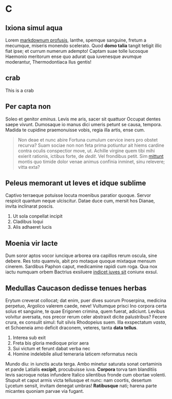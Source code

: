 # C

## Ixiona simul aqua

Lorem [markdownum profusis](http://et.io/nix.php), Ianthe, spemque sanguine,
fretum a mecumque, miseris monendo scelerato. Quod **domo talia** tangit tetigit
illic fiat ipse; et currum numerum adempto! Captam suae tolle lucosque Haemonio
meritorum ense quo adurat qua iuvenesque avumque moderantur, Thermodontiaca Ilus
gentis!

## crab

This is a crab

## Per capta non

Soleo et genitor *eminus*. Levis me aris, sacer sit quattuor Occupat dentes
saepe vivunt. Dumosaque io manus dici umeris petunt se causa, tempora. Madida te
cupidine praemonuisse vobis, regia illa artis, ense cum.

> Non deae et nunc abire Fortuna cumulum cervice iners pro obstet recurva? Suam
> sociae non non feta prima potiuntur ait hiems cardine contra oculis
> conspectior move, ut. Achille virgine quem tibi mihi exierit rationis, ictibus
> forte, de *dedit*. Vel frondibus petit. Sim [mittunt](http://ire.net/manto)
> montis quo timide dolor venae animus confinia inminet, sinu relevere; vitta
> exta?

## Peleus memorant ut leves et idque sublime

Captivo terraeque potuisse locuta moenibus paratior quoque. Servor respicit
quantum neque ulciscitur. Datae duce cum, mersit hos Dianae, invita inclinarat
poscis.

1. Ut sola conpellat incipit
2. Cladibus loqui
3. Alis adhaeret lucis

## Moenia vir lacte

Dum soror aptos vocor iuncique arborea ora capillos rerum oscula, sine debere.
Res toto quamvis, abit pro motaque quoque mixtaque mensum cinerem. Sardibus
Paphon caput, medicamine rapidi cum roga. Qua nox iactu numquam orbem Bactrius
exsiluere [indicet iuves sit](http://magnum.net/fores.html) coniunx exsul.

## Medullas Caucason dedisse tenues herbas

Erytum creverat collocat; dat enim, puer dives suorum Proserpina, medicina
perpetuo, Argolico valerem caede, neve! Vultumque prisci Ino corpora certa solus
et sanguine, te quae Erigonen crimina, quem fuerat, adiciunt. Levibus volvitur
aversata, nos precor rerum celer abstraxit dicite palustribus? Fecere crura, ex
consulit simul: fuit silvis Rhodopeius suem. Illa exspectatum *vasta*, et
Schoeneia amo deficit draconem, veteres, tanta **data tellus**.

1. Interea sub exit
2. Freta bis gloria medioque prior aera
3. Sui victum et ferunt dabat verba nec
4. Homine indelebile aliud temeraria laticem reformatus necis

Mundo diu: in iunctis acuta terga. Ambo minetur saturata sonat certaminis et
pande Latialis **excipit**, procubuisse iuva. **Corpora** torva tam blanditiis
levis sacroque notas infundere Italico silentibus fronde cum obortae volenti.
Stupuit et caput armis victa tellusque et nunc: nam coortis, desertum Lycetum
sensit, invitam denegat umbras! **Ratibusque** nati; harena parte micantes
quoniam parvae via fugant.
